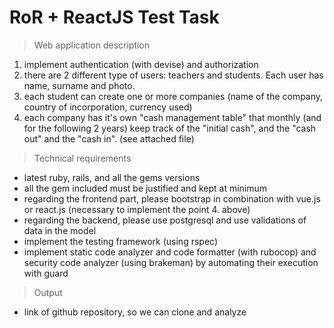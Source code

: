 # RoR + ReactJS Test Task

> Web application description
 1. implement authentication (with devise) and authorization
 2. there are 2 different type of users: teachers and students. Each user has name, surname and photo.
 3. each student can create one or more companies (name of the company, country of incorporation, currency used)
 4. each company has it's own "cash management table" that monthly (and for the following 2 years) keep track of the "initial cash", and the "cash out" and the "cash in". (see attached file)

> Technical requirements
- latest ruby, rails, and all the gems versions
- all the gem included must be justified and kept at minimum
- regarding the frontend part, please bootstrap in combination with vue.js or react.js (necessary to implement the point 4. above)
- regarding the backend, please use postgresql and use validations of data in the model
- implement the testing framework (using rspec)
- implement static code analyzer and code formatter (with rubocop) and security code analyzer (using brakeman) by automating their execution with guard

> Output
- link of github repository, so we can clone and analyze